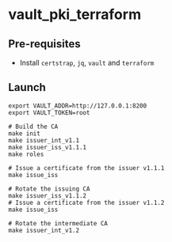 # vault_pki_terraform

## Pre-requisites

* Install `certstrap`, `jq`, `vault` and `terraform`

## Launch

```
export VAULT_ADDR=http://127.0.0.1:8200
export VAULT_TOKEN=root

# Build the CA
make init
make issuer_int_v1.1
make issuer_iss_v1.1.1
make roles

# Issue a certificate from the issuer v1.1.1
make issue_iss 

# Rotate the issuing CA
make issuer_iss_v1.1.2
# Issue a certificate from the issuer v1.1.2
make issue_iss

# Rotate the intermediate CA
make issuer_int_v1.2
```
